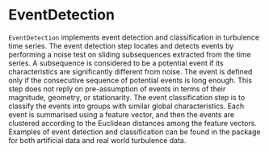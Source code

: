 EventDetection
==============

`EventDetection` implements event detection and classification in turbulence time series. The event detection step locates and detects events by performing a noise test on sliding subsequences extracted from the time series. A subsequence is considered to be a potential event if its characteristics are significantly different from noise. The event is defined only if the consecutive sequence of potential events is long enough. This step does not reply on pre-assumption of events in terms of their magnitude, geometry, or stationarity. The event classification step is to classify the events into groups with similar global characteristics. Each event is summarised using a feature vector, and then the events are clustered according to the Euclidean distances among the feature vectors. Examples of event detection and classification can be found in the package for both artificial data and real world turbulence data.
